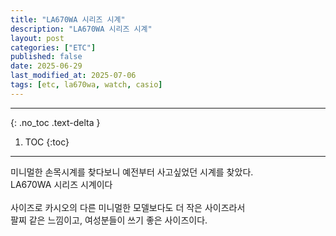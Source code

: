 ```yaml
---
title: "LA670WA 시리즈 시계"
description: "LA670WA 시리즈 시계"
layout: post
categories: ["ETC"]
published: false
date: 2025-06-29
last_modified_at: 2025-07-06
tags: [etc, la670wa, watch, casio]
---
```

---
{: .no_toc .text-delta }

1. TOC
{:toc}
---

<!-- 글의 제목은 ##
    나머지 큰 제목은 ###
    이후 나머지는 3개이상 -->

미니멀한 손목시계를 찾다보니 예전부터 사고싶었던 시계를 찾았다.<br>
LA670WA 시리즈 시계이다<br>
<br>
사이즈로 카시오의 다른 미니멀한 모델보다도 더 작은 사이즈라서<br>
팔찌 같은 느낌이고, 여성분들이 쓰기 좋은 사이즈이다.<br>
<br>

### 